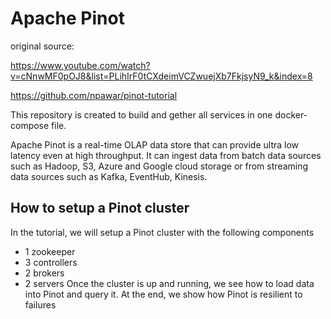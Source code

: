 # Apache Pinot
 
original source:

https://www.youtube.com/watch?v=cNnwMF0pOJ8&list=PLihIrF0tCXdeimVCZwuejXb7FkjsyN9_k&index=8

https://github.com/npawar/pinot-tutorial

This repository is created to build and gether all services in one docker-compose file.

Apache Pinot is a real-time OLAP data store that can provide ultra low latency even at high throughput. It can ingest data from batch data sources such as Hadoop, S3, Azure and Google cloud storage or from streaming data sources such as Kafka, EventHub, Kinesis.

## How to setup a Pinot cluster
In the tutorial, we will setup a Pinot cluster with the following components
* 1 zookeeper
* 3 controllers
* 2 brokers
* 2 servers
Once the cluster is up and running, we see how to load data into Pinot and query it.
At the end, we show how Pinot is resilient to failures








